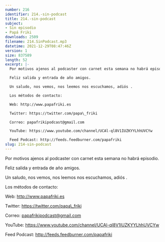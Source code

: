 ```yaml
---
number: 216
identifier: 214.-sin-podcast
title: 214.-sin-podcast
subject:
- Sin episodio
- Papá Friki
downloads: 2509
filename: 214.SinPodcast.mp3
datetime: 2021-12-29T08:47:46Z
version: 1
size: 837589
length: 52
excerpt: |-
  Por motivos ajenos al podcaster con carnet esta semana no habrá episodio.

  Feliz salida y entrada de año amigos.

  Un saludo, nos vemos, nos leemos nos escuchamos, adiós .

  Los métodos de contacto:

  Web: http://www.papafriki.es

  Twitter: https://twitter.com/papa\_friki

  Correo: papafrikipodcast@gmail.com

  YouTube: https://www.youtube.com/channel/UCAl-ql8V1IUZKYYLhhUVCYw

  Feed Podcast: http://feeds.feedburner.com/papafriki
slug: 214-sin-podcast
---
```

Por motivos ajenos al podcaster con carnet esta semana no habrá episodio.

Feliz salida y entrada de año amigos.

Un saludo, nos vemos, nos leemos nos escuchamos, adiós .

Los métodos de contacto:

Web: http://www.papafriki.es

Twitter: https://twitter.com/papa\_friki

Correo: papafrikipodcast@gmail.com

YouTube: https://www.youtube.com/channel/UCAl-ql8V1IUZKYYLhhUVCYw

Feed Podcast: http://feeds.feedburner.com/papafriki
